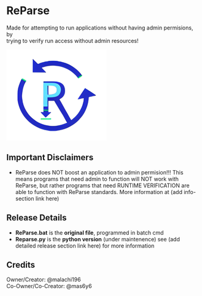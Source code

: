 # ReParse
Made for attempting to run applications without having admin permisions, by \
trying to verify run access without admin resources!

![reparse logo](https://github.com/malachi196/ReParse/blob/main/logo/reparsev2%20(hd%2C%20no%20bg%2C%20reduced).png)

## Important Disclaimers
+ ReParse does NOT boost an application to admin permision!!! This means programs that need admin to function will NOT work with ReParse, but rather programs that need RUNTIME VERIFICATION are able to function with ReParse standards. More information at (add info-section link here)


## Release Details
- **ReParse.bat** is the **original file**, programmed in batch cmd 
- **Reparse.py** is the **python version** (under maintenence)
see (add detailed release section link here) for more information

## Credits
Owner/Creator: @malachi196 \
Co-Owner/Co-Creator: @mas6y6
